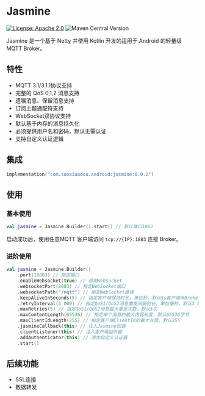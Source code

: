 # Jasmine

[![License: Apache 2.0](https://img.shields.io/github/license/guodongAndroid/jasmine?color=yellow)](./LICENSE.txt) ![Maven Central Version](https://img.shields.io/maven-central/v/com.sunxiaodou.android/jasmine)

Jasmine 是一个基于 Netty 并使用 Kotlin 开发的适用于 Android 的轻量级 MQTT Broker。

## 特性

- MQTT 3.1/3.1.1协议支持
- 完整的 QoS 0,1,2 消息支持
- 遗嘱消息、保留消息支持
- 订阅主题通配符支持
- WebSocket双协议支持
- 默认基于内存的消息持久化
- 必须提供用户名和密码，默认无需认证
- 支持自定义认证逻辑

## 集成

```kotlin
implementation("com.sunxiaodou.android:jasmine:0.0.2")
```

## 使用

### 基本使用

```kotlin
val jasmine = Jasmine.Builder().start() // 默认端口1883
```

启动成功后，使用任意MQTT 客户端访问 `tcp://{IP}:1883` 连接 Broker。

### 进阶使用

```kotlin
val jasmine = Jasmine.Builder()
	.port(18883) // 指定端口
	.enableWebsocket(true) // 启用WebSocket
	.websocketPort(8083) // 指定WebSocket端口
	.websocketPath("/mqtt") // 指定WebSocket路径
	.keepAliveInSeconds(5) // 指定客户端保持时长，单位秒，默认5s客户端与Broker没有交互即断开连接
	.retryInterval(3_000) // 指定QoS1/QoS2消息重发间隔时长，单位毫秒，默认3_000毫秒
	.maxRetries(5) // 指定QoS1/QoS2消息最大重发次数，默认5次
	.maxContentLength(65536) // 指定单个消息的最大内容长度，默认65536字节
	.maxClientIdLength(255) // 指定客户端ClientId的最大长度，默认255
	.jasmineCallback(this) // 注入Jasmine回调
	.clientListener(this) // 注入客户端监听器
	.addAuthenticator(this) // 添加自定义认证器
	.start()
```

## 后续功能

- SSL连接
- 数据转发